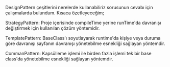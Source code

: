 DesignPattern çeşitlerini nerelerde kullanabiliriz sorusunun cevabı için çalışmalarda bulundum. Kısaca özetleyeceğim;

StrategyPattern: Proje içerisinde compileTime yerine runTime'da davranışı değiştirmek için kullanılan çözüm yöntemidir.

TemplatePattern: BaseClass'ı soyutlayarak runtime'da kişiye veya duruma göre davranışı sayfanın davranışı yönetebilme esnekliği sağlayan yöntemdir.

CommanPattern: Kapsülleme işlemi ile birden fazla işlemi tek bir base class'da yönetebilme esnekliği sağlayan yöntemdir.
